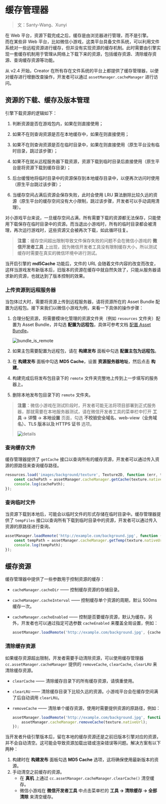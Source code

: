 # 缓存管理器

> 文：Santy-Wang、Xunyi

在 Web 平台，资源下载完成之后，缓存是由浏览器进行管理，而不是引擎。<br>
而在某些非 Web 平台，比如微信小游戏，这类平台具备文件系统，可以利用文件系统对一些远程资源进行缓存，但并没有实现资源的缓存机制。此时需要由引擎实现一套缓存机制用于管理从网络上下载下来的资源，包括缓存资源、清除缓存资源、查询缓存资源等功能。

从 v2.4 开始，Creator 在所有存在文件系统的平台上都提供了缓存管理器，以便对缓存进行增删改查操作，开发者可以通过 `assetManager.cacheManager` 进行访问。

## 资源的下载、缓存及版本管理

引擎下载资源的逻辑如下：

1. 判断资源是否在游戏包内，如果在则直接使用；

2. 如果不在则查询资源是否在本地缓存中，如果在则直接使用；

3. 如果不在则查询资源是否在临时目录中，如果在则直接使用（原生平台没有临时目录，跳过该步骤）；

4. 如果不在就从远程服务器下载资源，资源下载到临时目录后直接使用（原生平台是将资源下载到缓存目录）；

5. 后台缓慢地将临时目录中的资源保存到本地缓存目录中，以便再次访问时使用（原生平台跳过该步骤）；

6. 当缓存空间占满后资源会保存失败，此时会使用 LRU 算法删除比较久远的资源（原生平台的缓存空间没有大小限制，跳过该步骤，开发者可以手动调用清理）。

对小游戏平台来说，一旦缓存空间占满，所有需要下载的资源都无法保存，只能使用下载保存在临时目录中的资源。而当退出小游戏时，所有的临时目录都会被清理，再次运行游戏时，这些资源又会被再次下载，如此循环往复。

> **注意**：缓存空间超出限制导致文件保存失败的问题不会在微信小游戏的 **微信开发者工具** 上出现，因为微信开发者工具没有限制缓存大小，所以测试缓存时需要在真实的微信环境中进行测试。

当开启引擎的 **md5Cache** 功能后，文件的 URL 会随着文件内容的改变而改变，这样当游戏发布新版本后，旧版本的资源在缓存中就自然失效了，只能从服务器请求新的资源，也就达到了版本控制的效果。

### 上传资源到远程服务器

当包体过大时，需要将资源上传到远程服务器，请将资源所在的 Asset Bundle 配置为远程包。接下来我们以微信小游戏为例，来看一下具体的操作步骤：

1. 合理分配资源，将需要模块化管理的资源文件夹（例如 `resources` 文件夹）配置为 Asset Bundle，并勾选 **配置为远程包**，具体可参考文档 [配置 Asset Bundle](./bundle.md#%E9%85%8D%E7%BD%AE%E6%96%B9%E6%B3%95)。

    ![bundle_is_remote](./cache-manager/remote-bundle.png)

2. 如果主包需要配置为远程包，请在 **构建发布** 面板中勾选 **配置主包为远程包**。

3. 在 **构建发布** 面板中勾选 **MD5 Cache**，设置 **资源服务器地址**，然后点击 **构建**。

4. 构建完成后将发布包目录下的 `remote` 文件夹完整地上传到上一步填写的服务器上。

5. 删除本地发布包目录下的 `remote` 文件夹。

> **注意**：微信小游戏在测试阶段时，开发者可能无法将项目部署到正式服务器，那就需要在本地服务器测试，请在微信开发者工具的菜单栏中打开 **工具 -> 详情 -> 本地设置** 页面，勾选 **不校验安全域名、web-view（业务域名）、TLS 版本以及 HTTPS 证书** 选项。
>
> ![details](./cache-manager/details.png)

### 查询缓存文件

缓存管理器提供了 `getCache` 接口以查询所有的缓存资源，开发者可以通过传入资源的原路径来查询缓存路径。

```typescript
resources.load('images/background/texture', Texture2D, function (err, texture) {
    const cachePath = assetManager.cacheManager.getCache(texture.nativeUrl);
    console.log(cachePath);
});
```

### 查询临时文件

当资源下载到本地后，可能会以临时文件的形式存储在临时目录中。缓存管理器提供了 `tempFiles` 接口以查询所有下载到临时目录中的资源，开发者可以通过传入资源的原路径进行查询。

```typescript
assetManager.loadRemote('http://example.com/background.jpg', function (err, texture) {
    const tempPath = assetManager.cacheManager.getTemp(texture.nativeUrl);
    console.log(tempPath);
});
```

## 缓存资源

缓存管理器中提供了一些参数用于控制资源的缓存：

- `cacheManager.cacheDir` —— 控制缓存资源的存储目录。
- `cacheManager.cacheInterval` —— 控制缓存单个资源的周期，默认 500ms 缓存一次。
- `cacheManager.cacheEnabled` —— 控制是否要缓存资源，默认为缓存。另外，开发者也可以通过指定可选参数 `cacheEnabled` 来覆盖全局设置，例如：

  ```typescript
  assetManager.loadRemote('http://example.com/background.jpg', {cacheEnabled: true}, callback);
  ```

### 清除缓存资源

如果缓存资源超出限制，开发者需要手动清除资源，可以使用缓存管理器 `cc.assetManager.cacheManager` 提供的 `removeCache`, `clearCache`, `clearLRU` 来清除缓存资源。

- `clearCache` —— 清除缓存目录下的所有缓存资源，请慎重使用。
- `clearLRU` —— 清除缓存目录下比较久远的资源。小游戏平台会在缓存空间满了后自动调用 `clearLRU`。
- `removeCache` —— 清除单个缓存资源，使用时需要提供资源的原路径，例如：

  ```typescript
  assetManager.loadRemote('http://example.com/background.jpg', function (err, texture) {
      assetManager.cacheManager.removeCache(texture.nativeUrl);
  });
  ```

当开发者升级引擎版本后，留在本地的缓存资源还是之前旧版本引擎对应的资源，并不会自动清空。这可能会导致资源加载出错或渲染错误等问题。解决方案有以下两种：

1. 构建时在 **构建发布** 面板勾选 **MD5 Cache** 选项，这将确保使用最新版本的资源。
2. 手动清空之前缓存的资源。
    - 在 **真机** 上通过 `cc.assetManager.cacheManager.clearCache()` 清空缓存。
    - 微信小游戏在 **微信开发者工具** 中点击菜单栏的 **工具 -> 清除缓存 -> 全部清除** 来清空缓存。

